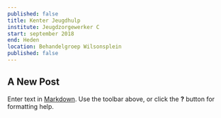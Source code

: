 ```yaml
---
published: false
title: Kenter Jeugdhulp
institute: Jeugdzorgewerker C
start: september 2018
end: Heden
location: Behandelgroep Wilsonsplein
published: false
---
```

## A New Post

Enter text in [Markdown](http://daringfireball.net/projects/markdown/). Use the toolbar above, or click the **?** button for formatting help.

